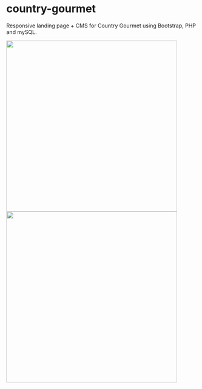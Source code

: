 # country-gourmet

Responsive landing page + CMS for Country Gourmet using Bootstrap, PHP and mySQL. 

<img src="cgmobile.gif" width="450">

<img src="cgdesktop.gif" width="450">
